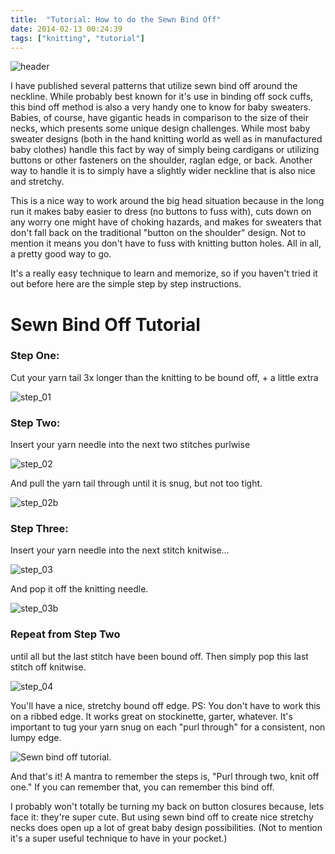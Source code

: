```yaml
---
title:  "Tutorial: How to do the Sewn Bind Off"
date: 2014-02-13 00:24:39
tags: ["knitting", "tutorial"]
---
```

![header](/uploads/2014/02/header.jpg)

I have published several patterns that utilize sewn bind off around the neckline. While probably best known for it's use in binding off sock cuffs, this bind off method is also a very handy one to know for baby sweaters. Babies, of course, have gigantic heads in comparison to the size of their necks, which presents some unique design challenges. While most baby sweater designs (both in the hand knitting world as well as in manufactured baby clothes) handle this fact by way of simply being cardigans or utilizing buttons or other fasteners on the shoulder, raglan edge, or back.  Another way to handle it is to simply have a slightly wider neckline that is also nice and stretchy.

This is a nice way to work around the big head situation because in the long run it makes baby easier to dress (no buttons to fuss with), cuts down on any worry one might have of choking hazards, and makes for sweaters that don't fall back on the traditional "button on the shoulder" design. Not to mention it means you don't have to fuss with knitting button holes. All in all, a pretty good way to go.

It's a really easy technique to learn and memorize, so if you haven't tried it out before here are the simple step by step instructions.

# Sewn Bind Off Tutorial

### Step One:

Cut your yarn tail 3x longer than the knitting to be bound off, + a little extra

![step_01](/uploads/2014/02/step_01.jpg)

### Step Two:

Insert your yarn needle into the next two stitches purlwise

![step_02](/uploads/2014/02/step_02.jpg)

And pull the yarn tail through until it is snug, but not too tight.

![step_02b](/uploads/2014/02/step_02b.jpg)

###  Step Three:

Insert your yarn needle into the next stitch knitwise...

![step_03](/uploads/2014/02/step_03.jpg)

And pop it off the knitting needle.

![step_03b](/uploads/2014/02/step_03b.jpg)

### Repeat from Step Two

until all but the last stitch have been bound off. Then simply pop this last stitch off knitwise.

![step_04](/uploads/2014/02/step_04.jpg)

You'll have a nice, stretchy bound off edge. PS: You don't have to work this on a ribbed edge. It works great on stockinette, garter, whatever. It's important to tug your yarn snug on each "purl through" for a consistent, non lumpy edge.

![Sewn bind off tutorial.](/uploads/2014/02/finished.jpg)

And that's it! A mantra to remember the steps is, "Purl through two, knit off one." If you can remember that, you can remember this bind off.

I probably won't totally be turning my back on button closures because, lets face it: they're super cute. But using sewn bind off to create nice stretchy necks does open up a lot of great baby design possibilities. (Not to mention it's a super useful technique to have in your pocket.)
